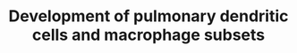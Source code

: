 ---
annotations:
- type: Cell Type Ontology
  value: dendritic cell
- type: Cell Type Ontology
  value: bone marrow hematopoietic cell
- type: Cell Type Ontology
  value: macrophage dendritic cell progenitor
authors:
- Khanspers
communities:
- CIRM_Related
description: Development of pulmonary DC and macrophage subsets. This model of pulmonary
  DC and macrophage subset differentiation in mice summarizes recent findings suggesting
  early lineage commitment of cDCs in the BM and differentiation of monocytes into
  different population with DC, macrophage, or suppressive functions. All DC subsets
  present in the lung originate from hematopoietic progenitors (HSC) that differentiate
  into a common myeloid progenitor (CMP). Such CMPs further differentiate to a common
  DC progenitors (CDPs) or macrophage DC progenitors (MDPs). MDPs give rise to a common
  monocyte precursor (cMoP). In a CSF-1-dependent mechanism, Ly6Chi monocytes develop,
  which can further differentiate into Ly6Clo monocytes. Such Ly6Clo monocytes may
  also derive directly from cMoPs. Both monocyte populations can enter the lung and
  become monocyte-derived DCs, macrophages, or suppressor cells (25, 62). CDPs also
  serve as precursors for pDCs and pre-cDCs. Recent studies suggest that the two cDC
  populations deriving from the pre-cDC progenitor, i.e., CD103+ cDCs and CD11b+ cDCs,
  arise already in the bone marrow as pre-cDC1/cDC2 subtypes. One study suggested
  that pulmonary monocytes may differentiate into pulmonary CD103+ and CD11b+ DC;
  however, it is unclear whether such cells are phenotypically and functionally identical
  to CD103+ and CD11b+ cDCs. Activation of defined transcription factors (in blue)
  at distinct time points is critical for lineage commitment of the different DC precursors.
  During the early developmental stages, important transcription factors include STAT3,
  IRF8, and PU.1. At later stages, E2-2 is decisive for pDC commitment of CDPs. BATF3
  and IRF8 are associated with the CD103+ cDC and IRF4 with the CD11b+ differentiation.
  In addition to the transcription factors, several growth factors (in green) play
  key functions in the development of pre-cDCs and the different DC subsets, in particular
  Flt3L, CSF-1 (M-CSF), and CSF-2 (GM-CSF). The lung contains two major macrophage
  populations, i.e., alveolar and interstitial macrophages (AMs and IMs, respectively).
  It is now well appreciated that AMs derive from yolk sac and fetal liver progenitors
  that colonize the embryonic lung and are maintained by self-renewal at steady state.
  The origin of IMs remains elusive. Some data suggest that they represent monocyte-derived
  macrophages.  Proteins on this pathway have targeted assays available via the [https://assays.cancer.gov/available_assays?wp_id=WP3892
  CPTAC Assay Portal]
last-edited: 2021-10-27
organisms:
- Homo sapiens
redirect_from:
- /index.php/Pathway:WP3892
- /instance/WP3892
schema-jsonld:
- '@context': https://schema.org/
  '@id': https://wikipathways.github.io/pathways/WP3892.html
  '@type': Dataset
  creator:
    '@type': Organization
    name: WikiPathways
  description: Development of pulmonary DC and macrophage subsets. This model of pulmonary
    DC and macrophage subset differentiation in mice summarizes recent findings suggesting
    early lineage commitment of cDCs in the BM and differentiation of monocytes into
    different population with DC, macrophage, or suppressive functions. All DC subsets
    present in the lung originate from hematopoietic progenitors (HSC) that differentiate
    into a common myeloid progenitor (CMP). Such CMPs further differentiate to a common
    DC progenitors (CDPs) or macrophage DC progenitors (MDPs). MDPs give rise to a
    common monocyte precursor (cMoP). In a CSF-1-dependent mechanism, Ly6Chi monocytes
    develop, which can further differentiate into Ly6Clo monocytes. Such Ly6Clo monocytes
    may also derive directly from cMoPs. Both monocyte populations can enter the lung
    and become monocyte-derived DCs, macrophages, or suppressor cells (25, 62). CDPs
    also serve as precursors for pDCs and pre-cDCs. Recent studies suggest that the
    two cDC populations deriving from the pre-cDC progenitor, i.e., CD103+ cDCs and
    CD11b+ cDCs, arise already in the bone marrow as pre-cDC1/cDC2 subtypes. One study
    suggested that pulmonary monocytes may differentiate into pulmonary CD103+ and
    CD11b+ DC; however, it is unclear whether such cells are phenotypically and functionally
    identical to CD103+ and CD11b+ cDCs. Activation of defined transcription factors
    (in blue) at distinct time points is critical for lineage commitment of the different
    DC precursors. During the early developmental stages, important transcription
    factors include STAT3, IRF8, and PU.1. At later stages, E2-2 is decisive for pDC
    commitment of CDPs. BATF3 and IRF8 are associated with the CD103+ cDC and IRF4
    with the CD11b+ differentiation. In addition to the transcription factors, several
    growth factors (in green) play key functions in the development of pre-cDCs and
    the different DC subsets, in particular Flt3L, CSF-1 (M-CSF), and CSF-2 (GM-CSF).
    The lung contains two major macrophage populations, i.e., alveolar and interstitial
    macrophages (AMs and IMs, respectively). It is now well appreciated that AMs derive
    from yolk sac and fetal liver progenitors that colonize the embryonic lung and
    are maintained by self-renewal at steady state. The origin of IMs remains elusive.
    Some data suggest that they represent monocyte-derived macrophages.  Proteins
    on this pathway have targeted assays available via the [https://assays.cancer.gov/available_assays?wp_id=WP3892
    CPTAC Assay Portal]
  keywords:
  - FLT3L
  - RUNX2
  - CSF2
  - CSF1
  - IRF4
  - IRF8
  - E2-2
  - PU.1
  - STAT3
  - TPO
  - ID2
  - Ikaros
  - BATF3
  license: CC0
  name: Development of pulmonary dendritic cells and macrophage subsets
seo: CreativeWork
title: Development of pulmonary dendritic cells and macrophage subsets
wpid: WP3892
---